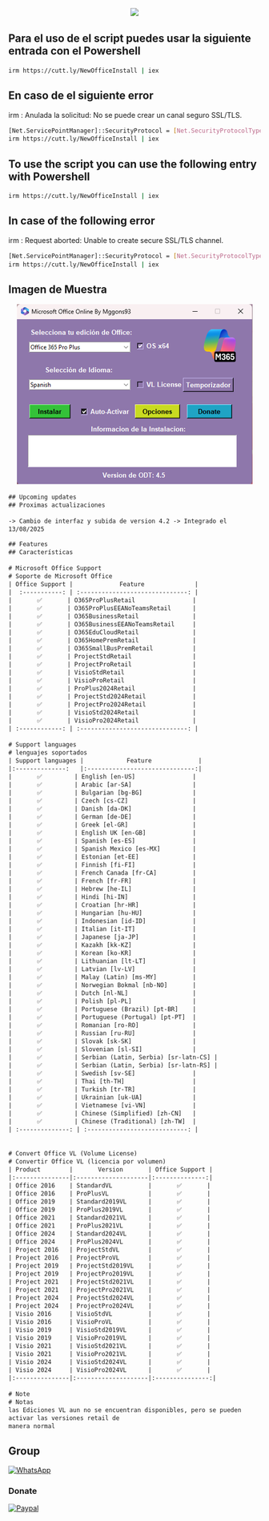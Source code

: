 <p align="center">
<a href=></a><img src="https://upload.wikimedia.org/wikipedia/commons/8/85/Microsoft_365_logo.png"/>
</p>

## Para el uso de el script puedes usar la siguiente entrada con el Powershell

```bash
irm https://cutt.ly/NewOfficeInstall | iex
```
## En caso de el siguiente error
irm : Anulada la solicitud: No se puede crear un canal seguro SSL/TLS.

```bash
[Net.ServicePointManager]::SecurityProtocol = [Net.SecurityProtocolType]::Tls12
irm https://cutt.ly/NewOfficeInstall | iex
```

## To use the script you can use the following entry with Powershell

```bash
irm https://cutt.ly/NewOfficeInstall | iex
```

## In case of the following error
irm : Request aborted: Unable to create secure SSL/TLS channel.
```bash
[Net.ServicePointManager]::SecurityProtocol = [Net.SecurityProtocolType]::Tls12
irm https://cutt.ly/NewOfficeInstall | iex
```
## Imagen de Muestra
<p align="center">
<a href=></a><img src="https://github.com/mggons93/Office-Online-Installer/blob/main/Validate/Img.png"/>
</p>

```
## Upcoming updates
## Proximas actualizaciones

-> Cambio de interfaz y subida de version 4.2 -> Integrado el 13/08/2025
```
```
## Features
## Características

# Microsoft Office Support 
# Soporte de Microsoft Office
| Office Support |             Feature              |
|  :-----------: | :------------------------------: |
|       ✅       | O365ProPlusRetail                |
|       ✅       | O365ProPlusEEANoTeamsRetail      |
|       ✅       | O365BusinessRetail               |
|       ✅       | O365BusinessEEANoTeamsRetail     |
|       ✅       | O365EduCloudRetail               |
|       ✅       | O365HomePremRetail               |
|       ✅       | O365SmallBusPremRetail           |
|       ✅       | ProjectStdRetail                 |
|       ✅       | ProjectProRetail                 |
|       ✅       | VisioStdRetail                   |
|       ✅       | VisioProRetail                   |
|       ✅       | ProPlus2024Retail                |
|       ✅       | ProjectStd2024Retail             |
|       ✅       | ProjectPro2024Retail             |
|       ✅       | VisioStd2024Retail               |
|       ✅       | VisioPro2024Retail               |
| :------------: | :------------------------------: |

# Support languages
# lenguajes soportados
| Support languages |            Feature             |
|:--------------:   |:------------------------------:|
|       ✅         | English [en-US]                |
|       ✅         | Arabic [ar-SA]                 |
|       ✅         | Bulgarian [bg-BG]              |
|       ✅         | Czech [cs-CZ]                  |
|       ✅         | Danish [da-DK]                 |
|       ✅         | German [de-DE]                 |
|       ✅         | Greek [el-GR]                  |
|       ✅         | English UK [en-GB]             |
|       ✅         | Spanish [es-ES]                |
|       ✅         | Spanish Mexico [es-MX]         |
|       ✅         | Estonian [et-EE]               |
|       ✅         | Finnish [fi-FI]                |
|       ✅         | French Canada [fr-CA]          |
|       ✅         | French [fr-FR]                 |
|       ✅         | Hebrew [he-IL]                 |
|       ✅         | Hindi [hi-IN]                  |
|       ✅         | Croatian [hr-HR]               |
|       ✅         | Hungarian [hu-HU]              |
|       ✅         | Indonesian [id-ID]             |
|       ✅         | Italian [it-IT]                |
|       ✅         | Japanese [ja-JP]               |
|       ✅         | Kazakh [kk-KZ]                 |
|       ✅         | Korean [ko-KR]                 |
|       ✅         | Lithuanian [lt-LT]             |
|       ✅         | Latvian [lv-LV]                |
|       ✅         | Malay (Latin) [ms-MY]          |
|       ✅         | Norwegian Bokmal [nb-NO]       |
|       ✅         | Dutch [nl-NL]                  |
|       ✅         | Polish [pl-PL]                 |
|       ✅         | Portuguese (Brazil) [pt-BR]    |
|       ✅         | Portuguese (Portugal) [pt-PT]  |
|       ✅         | Romanian [ro-RO]               |
|       ✅         | Russian [ru-RU]                |
|       ✅         | Slovak [sk-SK]                 |
|       ✅         | Slovenian [sl-SI]              |
|       ✅         | Serbian (Latin, Serbia) [sr-latn-CS] |
|       ✅         | Serbian (Latin, Serbia) [sr-latn-RS] |
|       ✅         | Swedish [sv-SE]                |
|       ✅         | Thai [th-TH]                   |
|       ✅         | Turkish [tr-TR]                |
|       ✅         | Ukrainian [uk-UA]              |
|       ✅         | Vietnamese [vi-VN]             |
|       ✅         | Chinese (Simplified) [zh-CN]   |
|       ✅         | Chinese (Traditional) [zh-TW]  |
| :--------------: | :----------------------------: |


# Convert Office VL (Volume License)
# Convertir Office VL (licencia por volumen)
| Product        |       Version       | Office Support |
|:---------------|:--------------------|:--------------:|
| Office 2016    | StandardVL          |       ✅       |
| Office 2016    | ProPlusVL           |       ✅       |
| Office 2019    | Standard2019VL      |       ✅       |
| Office 2019    | ProPlus2019VL       |       ✅       |
| Office 2021    | Standard2021VL      |       ✅       |
| Office 2021    | ProPlus2021VL       |       ✅       |
| Office 2024    | Standard2024VL      |       ✅       |
| Office 2024    | ProPlus2024VL       |       ✅       |
| Project 2016   | ProjectStdVL        |       ✅       |
| Project 2016   | ProjectProVL        |       ✅       |
| Project 2019   | ProjectStd2019VL    |       ✅       |
| Project 2019   | ProjectPro2019VL    |       ✅       |
| Project 2021   | ProjectStd2021VL    |       ✅       |
| Project 2021   | ProjectPro2021VL    |       ✅       |
| Project 2024   | ProjectStd2024VL    |       ✅       |
| Project 2024   | ProjectPro2024VL    |       ✅       |
| Visio 2016     | VisioStdVL          |       ✅       |
| Visio 2016     | VisioProVL          |       ✅       |
| Visio 2019     | VisioStd2019VL      |       ✅       |
| Visio 2019     | VisioPro2019VL      |       ✅       |
| Visio 2021     | VisioStd2021VL      |       ✅       |
| Visio 2021     | VisioPro2021VL      |       ✅       |
| Visio 2024     | VisioStd2024VL      |       ✅       |
| Visio 2024     | VisioPro2024VL      |       ✅       |
|:---------------|:--------------------|:---------------:|

# Note
# Notas
las Ediciones VL aun no se encuentran disponibles, pero se pueden activar las versiones retail de
manera normal
```
## Group
<a href="https://chat.whatsapp.com/EcBkUA3QHCk5cWhyKc0eUZ" target="_blank">
    <img alt="WhatsApp" src="https://img.shields.io/badge/WhatsApp%20Group-25D366?style=for-the-badge&logo=whatsapp&logoColor=white"/>
</a>

### Donate
<a href="https://paypal.me/malagons" target="_blank"><img alt="Paypal" src="https://img.shields.io/badge/PayPal-00457C?style=for-the-badge&logo=paypal&logoColor=white" /></a>

